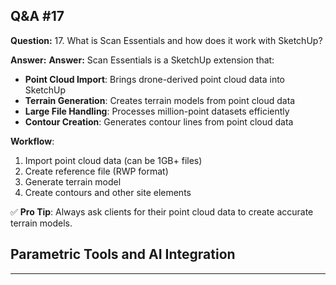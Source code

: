 
## Q&A #17

**Question:** 17. What is Scan Essentials and how does it work with SketchUp?

**Answer:** **Answer:** Scan Essentials is a SketchUp extension that:
- **Point Cloud Import**: Brings drone-derived point cloud data into SketchUp
- **Terrain Generation**: Creates terrain models from point cloud data
- **Large File Handling**: Processes million-point datasets efficiently
- **Contour Creation**: Generates contour lines from point cloud data

**Workflow**:
1. Import point cloud data (can be 1GB+ files)
2. Create reference file (RWP format)
3. Generate terrain model
4. Create contours and other site elements

✅ **Pro Tip**: Always ask clients for their point cloud data to create accurate terrain models.

## Parametric Tools and AI Integration

---
